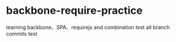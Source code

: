 # backbone-require-practice
learning backbone、SPA、requirejs and combination
test all branch commits 
test
